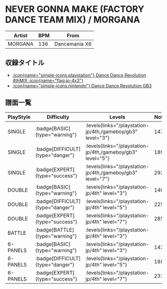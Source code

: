 # NEVER GONNA MAKE (FACTORY DANCE TEAM MIX) / MORGANA

|Artist|BPM|From|
|------|---|----|
|MORGANA|136|Dancemania X6|

## 収録タイトル

- [:icon{name="simple-icons:playstation"} Dance Dance Revolution 4thMIX :icon{name="flag:jp-4x3"}](/playstation-jp/4th)
- [:icon{name="simple-icons:nintendo"} Dance Dance Revolution GB3](/gameboy/gb3)

## 譜面一覧

|PlayStyle|Difficulty|Levels|Notes|Movie|
|---------|----------|------|-----|-----|
|SINGLE| :badge[BASIC]{type="warning"}| :levels{links="/playstation-jp/4th,/gameboy/gb3" level="3"}|147/0||
|SINGLE| :badge[DIFFICULT]{type="danger"}| :levels{links="/playstation-jp/4th,/gameboy/gb3" level="5"}|189/0||
|SINGLE| :badge[EXPERT]{type="success"}| :levels{links="/playstation-jp/4th,/gameboy/gb3" level="7"}|292/0||
|DOUBLE| :badge[BASIC]{type="warning"}| :levels{links="/playstation-jp/4th" level="3"}|140/0||
|DOUBLE| :badge[DIFFICULT]{type="danger"}| :levels{links="/playstation-jp/4th" level="5"}|225/0||
|DOUBLE| :badge[EXPERT]{type="success"}| :levels{links="/playstation-jp/4th" level="7"}|285/0||
|BATTLE| :badge[BATTLE]{type="warning"}| :levels{links="/playstation-jp/4th" level="3"}|||
|6-PANELS| :badge[BASIC]{type="warning"}| :levels{links="/playstation-jp/4th" level="3"}|143/0||
|6-PANELS| :badge[DIFFICULT]{type="danger"}| :levels{links="/playstation-jp/4th" level="5"}|188/0||
|6-PANELS| :badge[EXPERT]{type="success"}| :levels{links="/playstation-jp/4th" level="7"}|231/0||

